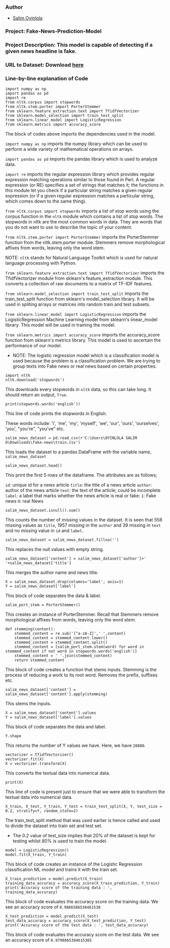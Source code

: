 ### Author

* [Salim Oyinlola](https://twitter.com/salimopines)

### Project: Fake-News-Prediction-Model

### Project Description: This model is capable of detecting if a given news headline is fake. 

### URL to Dataset: Download [here](https://www.kaggle.com/c/fake-news/data?select=train.csv)

### Line-by-line explanation of Code


```
import numpy as np
import pandas as pd
import re
from nltk.corpus import stopwords
from nltk.stem.porter import PorterStemmer
from sklearn.feature_extraction.text import TfidfVectorizer
from sklearn.model_selection import train_test_split
from sklearn.linear_model import LogisticRegression
from sklearn.metrics import accuracy_score
```
The block of codes above imports the dependencies used in the model. 

`import numpy as np` imports the numpy library which can be used to perform a wide variety of mathematical operations on arrays.

`import pandas as pd` imports the pandas library which is used to analyze data.

`import re` imports the regular expression library which provides regular expression matching operations similar to those found in Perl. A regular expression (or RE) specifies a set of strings that matches it; the functions in this module let you check if a particular string matches a given regular expression (or if a given regular expression matches a particular string, which comes down to the same thing).

`from nltk.corpus import stopwords` imports a list of stop words using the corpus function in the `nltk` module which contains a list of stop words. The stopwords in nltk are the most common words in data. They are words that you do not want to use to describe the topic of your content.

`from nltk.stem.porter import PorterStemmer` imports the PorterStemmer function from the nltk.stem.porter module. Stemmers remove morphological affixes from words, leaving only the word stem. 

NOTE: `nltk` stands for Natural Language Toolkit which is used for natural language processing with Python.

`from sklearn.feature_extraction.text import TfidfVectorizer` imports the TfidfVectorizer module from sklearn's feature_extraction module. This converts a collection of raw documents to a matrix of TF-IDF features. 

`from sklearn.model_selection import train_test_split` imports the train_test_split function from sklearn's model_selection library. It will be used in spliting arrays or matrices into random train and test subsets.

`from sklearn.linear_model import LogisticRegression` imports the LogisticRegression Machine Learning model from sklearn's linear_model library. This model will be used in training the model. 

`from sklearn.metrics import accuracy_score` imports the accuracy_score function from sklearn's metrics library. This model is used to ascertain the performance of our model. 

- NOTE: The logistic regression model which is a classification model is used because the problem is a classification problem. We are trying to group texts into Fake news or real news based on certain properties.  


```
import nltk
nltk.download('stopwords')
```
This downloads every stopwords in `nltk` data, so this can take long. It should return an output, `True`. 

```
print(stopwords.words('english'))
```
This line of code prints the stopwords in English.


These words include: 'i', 'me', 'my', 'myself', 'we', 'our', 'ours', 'ourselves', 'you', "you're", "you've" etc.
```
salim_news_dataset = pd.read_csv(r'C:\Users\OYINLOLA SALIM O\Downloads\fake-news\train.csv')
```
This loads the dataset to a pandas DataFrame with the variable name, `salim_news_dataset`

```
salim_news_dataset.head()
```
This print the first 5 rows of the dataframe. 
The attributes are as follows;

`id`: unique id for a news article
`title`: the title of a news article
`author`: author of the news article
`text`: the text of the article; could be incomplete
`label`: a label that marks whether the news article is real or fake:
    `1`: Fake news
    `0`: real News

```
salim_news_dataset.isnull().sum()
```
This counts the number of missing values in the dataset. It is seen that 558 missing values as `title`, 1957 missing in the `author` and 39 missing in `text` and no missing value in `id` and `label`.

```
salim_news_dataset = salim_news_dataset.fillna('')
```
This replaces the null values with empty string. 
```
salim_news_dataset['content'] = salim_news_dataset['author']+' '+salim_news_dataset['title']
```
This merges the author name and news title.
```
X = salim_news_dataset.drop(columns='label', axis=1)
Y = salim_news_dataset['label']
```
This block of code separates the data & label. 

```
salim_port_stem = PorterStemmer()
```
This creates an instance of PorterStemmer. Recall that Stemmers remove morphological affixes from words, leaving only the word stem.

```
def stemming(content):
    stemmed_content = re.sub('[^a-zA-Z]',' ',content)
    stemmed_content = stemmed_content.lower()
    stemmed_content = stemmed_content.split()
    stemmed_content = [salim_port_stem.stem(word) for word in stemmed_content if not word in stopwords.words('english')]
    stemmed_content = ' '.join(stemmed_content)
    return stemmed_content
```
This block of code creates a function that stems inputs. Stemming is the process of reducing a work to its root word. Removes the prefix, suffixes etc.

```
salim_news_dataset['content'] = salim_news_dataset['content'].apply(stemming)
```
This stems the inputs. 

```
X = salim_news_dataset['content'].values
Y = salim_news_dataset['label'].values
```
This block of code separates the data and label. 

```
Y.shape
```
This returns the number of Y values we have. Here, we have `20800`. 

```
vectorizer = TfidfVectorizer()
vectorizer.fit(X)
X = vectorizer.transform(X)
```
This converts the textual data into numerical data.

```
print(X)
```
This line of code is present just to ensure that we were able to transform the textual data into numerical data. 

```
X_train, X_test, Y_train, Y_test = train_test_split(X, Y, test_size = 0.2, stratify=Y, random_state=2)
```
The train_test_split method that was used earlier is hence called and used to divide the dataset into train set and test set. 

- The 0.2 value of test_size implies that 20% of the dataset is kept for testing whilst 80% is used to train the model. 


```
model = LogisticRegression()
model.fit(X_train, Y_train)
```

This block of code creates an instance of the Logistic Regression classification ML model and trains it with the train set. 

```
X_train_prediction = model.predict(X_train)
training_data_accuracy = accuracy_score(X_train_prediction, Y_train)
print('Accuracy score of the training data : ', training_data_accuracy)
```
This block of code evaluates the accuracy score on the training data. We see an accuracy score of `0.9866586538461538`

```
X_test_prediction = model.predict(X_test)
test_data_accuracy = accuracy_score(X_test_prediction, Y_test)
print('Accuracy score of the test data : ', test_data_accuracy)
```

This block of code evaluates the accuracy score on the test data. We see an accuracy score of `0.9790865384615385`

